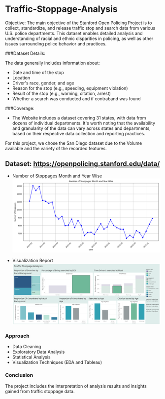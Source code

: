 # Traffic-Stoppage-Analysis

Objective: The main objective of the Stanford Open Policing Project is to collect, standardize, and release traffic stop and search data from various U.S. police departments. This dataset enables detailed analysis and understanding of racial and ethnic disparities in policing, as well as other issues surrounding police behavior and practices.

###Dataset Details:

The data generally includes information about:
- Date and time of the stop
- Location
- Driver's race, gender, and age
- Reason for the stop (e.g., speeding, equipment violation)
- Result of the stop (e.g., warning, citation, arrest)
- Whether a search was conducted and if contraband was found

###Coverage: 
- The Website includes a dataset covering 31 states, with data from dozens of individual departments. It's worth noting that the availability and granularity of the data can vary across states and departments, based on their respective data collection and reporting practices.

For this project, we chose the San Diego dataset due to the Volume available and the variety of the recorded features.

## Dataset: https://openpolicing.stanford.edu/data/

- Number of Stoppages Month and Year Wise
![Number of Stoppages Month and Year Wise](https://github.com/rsengar7/Traffic-Stoppage-Analysis/blob/main/Images/Number_of_Stoppages_Month_and_Year_Wise.png)

- Visualization Report
![Report](https://github.com/rsengar7/Traffic-Stoppage-Analysis/blob/main/Images/Traffic%20Stoppage%20Analysis.png)


### Approach
- Data Cleaning
- Exploratory Data Analysis
- Statistical Analysis
- Visualization Techniques (EDA and Tableau)

### Conclusion
The project includes the interpretation of analysis results and insights gained from traffic stoppage data.
